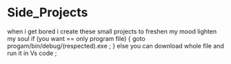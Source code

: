# Side_Projects
when i get bored i create these small projects to freshen my mood lighten my soul
if (you want == only program file)
{
 goto progam/bin/debug/(respected).exe ;
}
else
 you can download whole file and run it in Vs code ;
